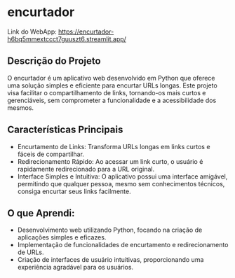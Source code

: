 # encurtador
Link do WebApp: https://encurtador-h6bq5mmextccct7guuszt6.streamlit.app/ 

## Descrição do Projeto
O encurtador é um aplicativo web desenvolvido em Python que oferece uma solução simples e eficiente para encurtar URLs longas. Este projeto visa facilitar o compartilhamento de links, tornando-os mais curtos e gerenciáveis, sem comprometer a funcionalidade e a acessibilidade dos mesmos.

## Características Principais
- Encurtamento de Links: Transforma URLs longas em links curtos e fáceis de compartilhar.
- Redirecionamento Rápido: Ao acessar um link curto, o usuário é rapidamente redirecionado para a URL original.
- Interface Simples e Intuitiva: O aplicativo possui uma interface amigável, permitindo que qualquer pessoa, mesmo sem conhecimentos técnicos, consiga encurtar seus links facilmente.

## O que Aprendi:
- Desenvolvimento web utilizando Python, focando na criação de aplicações simples e eficazes.
- Implementação de funcionalidades de encurtamento e redirecionamento de URLs.
- Criação de interfaces de usuário intuitivas, proporcionando uma experiência agradável para os usuários.

